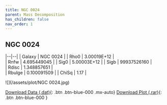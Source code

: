```yaml
---
title: NGC 0024
parent: Mass Decomposition
has_children: false
nav_order: 1
---
```


## NGC 0024 


|--|--|
| Galaxy    | NGC 0024 |
| Rho0     |	3.00019E+12	   |   
| Rnfw  | 4.695449045	  |
| Sig0     | 5.00003E+12	 |
| Sigb     | 99937526160	|  
| Rdisc  | 1.348857651	|   
| Rbulge      | 0.100091509 | 
| ChiSq | 1.17 |

![](/assets/plot/NGC 0024.jpg)

[Download Data (.dat)](https://raw.githubusercontent.com/adhitya-spas/Database/gh-pages/assets/data/NGC0024.dat){: .btn .btn-blue-000 .mx-auto}
[Download Plot (.rar)](https://github.com/adhitya-spas/Database/blob/gh-pages/assets/plot/NGC0024.rar?raw=true){: .btn .btn-blue-000 }
